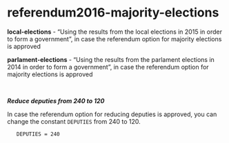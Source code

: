 # referendum2016-majority-elections

**local-elections** - “Using the results from the local elections in 2015 in order to form a government”, in case the referendum option for majority elections is approved

**parlament-elections** - “Using the results from the parlament elections in 2014 in order to form a government”, in case the referendum option for majority elections is approved

<br/>

***Reduce deputies from 240 to 120***

In case the referendum option for reducing deputies is approved, you can change the constant `DEPUTIES` from 240 to 120.

```
   DEPUTIES = 240
```